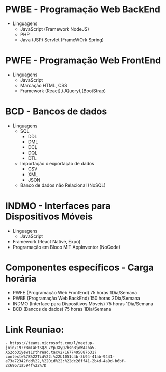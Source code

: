 # PWBE - Programação Web BackEnd
- Linguagens
  - JavaScript (Framework NodeJS)
  - PHP
  - Java (JSP) Servlet (FrameWOrk Spring)
# PWFE - Programação Web FrontEnd
  - Linguagens
    - JavaScript
    - Marcação HTML, CSS
    - Framework (React),(JQuery),(BootStrap)
# BCD - Bancos de dados
- Linguagens
	- SQL
		- DDL
		- DML
		- DCL
		- DQL
		- DTL
	- Importação x exportação de dados
		- CSV
		- XML
		- JSON
	- Banco de dados não Relacional (NoSQL)
# INDMO - Interfaces para Dispositivos Móveis
- Linguagens
	- JavaScript
- Framework (React Native, Expo)
- Programação em Bloco MIT AppInventor (NoCode)

# Componentes específicos - Carga horária
- PWFE (Programação Web FrontEnd) 75 horas 1Dia/Semana
- PWBE (Programação Web BackEnd) 150 horas 2Dia/Semana
- INDMO (Interface para Dispositivos Móveis) 75 horas 1Dia/Semana
- BCD (Bancos de dados) 75 horas 1Dia/Semana



# Link Reuniao:
	- https://teams.microsoft.com/l/meetup-join/19:rBmTaFtSQZL7YpJXyQ7hsnBjoWAJba5-XS2op3iyews1@thread.tacv2/1677495087631?context=%7B%22Tid%22:%22b1051c4b-3b94-41ab-9441-e73a72342fdd%22,%22Oid%22:%22dc26ff41-2b4d-4a9d-b6bf-2c69671a594f%22%7D